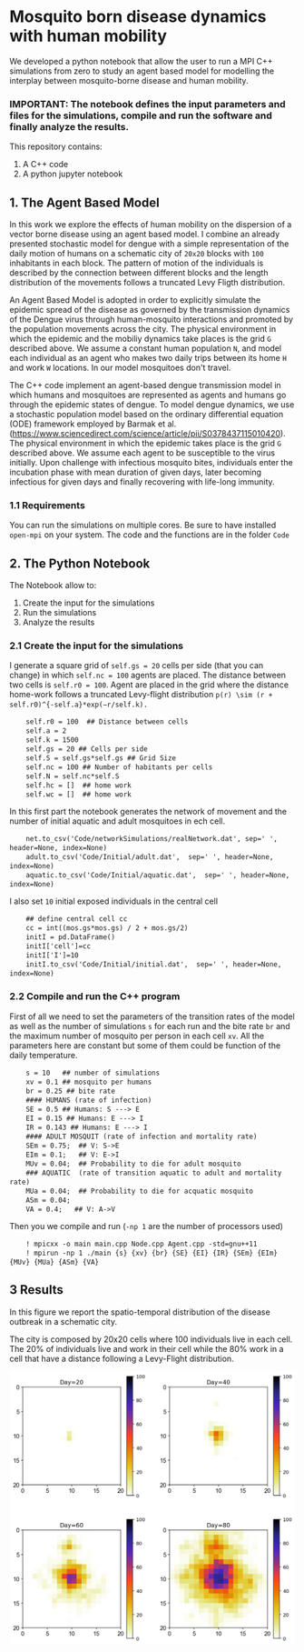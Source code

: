 # Mosquito born disease dynamics with human mobility

We developed a python notebook that allow the user to run a MPI C++ simulations from zero to study an agent based model for modelling the interplay between mosquito-borne disease and human mobility. 

### IMPORTANT: The notebook defines the input parameters and files for the simulations, compile and run the software and finally analyze the results.

This repository contains:
  
  1. A C++ code
  2. A python jupyter notebook 

## 1. The Agent Based Model
In this work we explore the effects of human mobility on the dispersion of a vector borne disease using an agent based model. I combine an already presented stochastic model for dengue with a simple representation of the daily motion of humans on a schematic city of `20x20` blocks with `100` inhabitants in each block. The pattern of motion of the individuals is described by the connection between different blocks and the length distribution of the movements follows a truncated Levy Fligth distribution.

An Agent Based Model is adopted in order to explicitly simulate the epidemic spread of the disease as governed by the transmission dynamics of the Dengue virus through human-mosquito interactions and promoted by the population movements across the city. The physical environment in which the epidemic and the mobiliy dynamics take places is the grid `G`  described above. We assume a constant human population `N`, and model each individual as an agent who makes two daily trips between its home `H` and work `W` locations. In our model mosquitoes don't travel.

The C++ code implement an agent-based dengue transmission model in which humans and mosquitoes are represented
as agents and humans go through the epidemic states of dengue. To model dengue dynamics, we use a stochastic population model based on the ordinary differential equation (ODE) framework employed by Barmak et al. (https://www.sciencedirect.com/science/article/pii/S0378437115010420). The physical environment in which the epidemic takes place is the grid `G` described above. We assume each agent to be susceptible to the virus initially. Upon challenge with infectious mosquito bites, individuals enter the incubation phase with mean duration of given days, later becoming infectious for given days and finally recovering with life-long immunity.

### 1.1 Requirements
You can run the simulations on multiple cores. Be sure to have installed `open-mpi` on your system. The code and the functions are in the folder `Code` 

## 2. The Python Notebook
The Notebook allow to:

1. Create the input for the simulations
2. Run the simulations
3. Analyze the results

### 2.1 Create the input for the simulations
I generate a square grid of `self.gs = 20` cells per side (that you can change) in which `self.nc = 100` agents are placed. The distance between two cells is `self.r0 = 100`. Agent are placed in the grid where the distance home-work follows a truncated Levy-flight distribution `p(r) \sim (r + self.r0)^{-self.a}*exp(−r/self.k).`

        self.r0 = 100  ## Distance between cells
        self.a = 2
        self.k = 1500
        self.gs = 20 ## Cells per side
        self.S = self.gs*self.gs ## Grid Size
        self.nc = 100 ## Number of habitants per cells
        self.N = self.nc*self.S
        self.hc = []  ## home work
        self.wc = []  ## home work
In this first part the notebook generates the network of movement and the number of initial aquatic and adult mosquitoes in ech cell. 

        net.to_csv('Code/networkSimulations/realNetwork.dat', sep=' ', header=None, index=None)
        adult.to_csv('Code/Initial/adult.dat',  sep=' ', header=None, index=None)
        aquatic.to_csv('Code/Initial/aquatic.dat',  sep=' ', header=None, index=None)
        
I also set `10` initial exposed individuals in the central cell

        ## define central cell cc
        cc = int((mos.gs*mos.gs) / 2 + mos.gs/2)
        initI = pd.DataFrame()
        initI['cell']=cc
        initI['I']=10
        initI.to_csv('Code/Initial/initial.dat',  sep=' ', header=None, index=None)
        
### 2.2 Compile and run the C++ program
First of all we need to set the parameters of the transition rates of the model as well as the number of simulations `s` for each run and the bite rate `br` and the maximum number of mosquito per person in each cell `xv`. All the parameters here are constant but some of them could be function of the daily temperature.

        s = 10   ## number of simulations
        xv = 0.1 ## mosquito per humans
        br = 0.25 ## bite rate
        #### HUMANS (rate of infection)
        SE = 0.5 ## Humans: S ---> E
        EI = 0.15 ## Humans: E ---> I
        IR = 0.143 ## Humans: E ---> I
        #### ADULT MOSQUIT (rate of infection and mortality rate)
        SEm = 0.75;  ## V: S->E
        EIm = 0.1;   ## V: E->I
        MUv = 0.04;  ## Probability to die for adult mosquito
        ### AQUATIC  (rate of transition aquatic to adult and mortality rate)
        MUa = 0.04;  ## Probability to die for acquatic mosquito
        ASm = 0.04;  
        VA = 0.4;   ## V: A->V
        
Then you we compile and run (`-np 1` are the number of processors used)

        ! mpicxx -o main main.cpp Node.cpp Agent.cpp -std=gnu++11
        ! mpirun -np 1 ./main {s} {xv} {br} {SE} {EI} {IR} {SEm} {EIm} {MUv} {MUa} {ASm} {VA}
        
        
## 3 Results

In this figure we report the spatio-temporal distribution of the disease outbreak in a schematic city.

The city is composed by 20x20 cells where 100 individuals live in each cell. The 20% of individuals live and work in their cell while the 80% work in a cell that have a distance following a Levy-Flight distribution.

![GitHub Logo](download.png)

